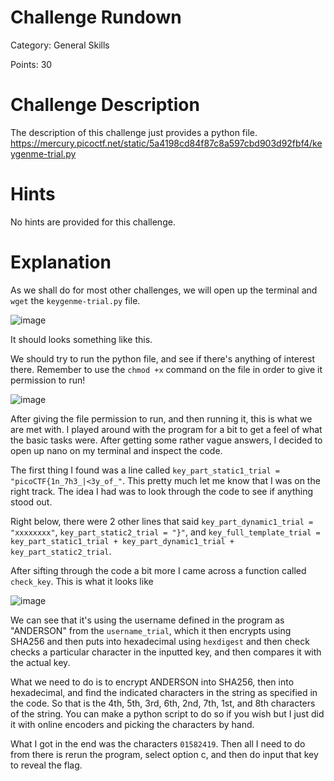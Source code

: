 # Challenge Rundown #
Category: General Skills

Points: 30

# Challenge Description #
The description of this challenge just provides a python file.
https://mercury.picoctf.net/static/5a4198cd84f87c8a597cbd903d92fbf4/keygenme-trial.py

# Hints #
No hints are provided for this challenge.

# Explanation #
As we shall do for most other challenges, we will open up the terminal and ```wget``` the ```keygenme-trial.py``` file. 

![image](https://user-images.githubusercontent.com/101998961/201784266-56b04c2c-145b-475e-8f1b-5e5e47658fa2.png)

It should looks something like this.

We should try to run the python file, and see if there's anything of interest there. Remember to use the ```chmod +x``` command on the file in order to give it permission to run!

![image](https://user-images.githubusercontent.com/101998961/201784535-0f6e49b4-c424-4de4-844e-19e48ab833be.png)

After giving the file permission to run, and then running it, this is what we are met with. I played around with the program for a bit to get a feel of what the basic tasks were. After getting some rather vague answers, I decided to open up nano on my terminal and inspect the code. 

The first thing I found was a line called ```key_part_static1_trial = "picoCTF{1n_7h3_|<3y_of_"```. This pretty much let me know that I was on the right track. The idea I had was to look through the code to see if anything stood out.

Right below, there were 2 other lines that said ```key_part_dynamic1_trial = "xxxxxxxx"```, ```key_part_static2_trial = "}"```, and ```key_full_template_trial = key_part_static1_trial + key_part_dynamic1_trial + key_part_static2_trial```. 

After sifting through the code a bit more I came across a function called ```check_key```. This is what it looks like 

![image](https://user-images.githubusercontent.com/101998961/201789326-3db8e270-c9e7-4c6b-a38e-a4516624292a.png)

We can see that it's using the username defined in the program as "ANDERSON" from the ```username_trial```, which it then encrypts using SHA256 and then puts into hexadecimal using ```hexdigest``` and then check checks a particular character in the inputted key, and then compares it with the actual key.

What we need to do is to encrypt ANDERSON into SHA256, then into hexadecimal, and find the indicated characters in the string as specified in the code. So that is the 4th, 5th, 3rd, 6th, 2nd, 7th, 1st, and 8th characters of the string. You can make a python script to do so if you wish but I just did it with online encoders and picking the characters by hand. 

What I got in the end was the characters ```01582419```. Then all I need to do from there is rerun the program, select option c, and then do input that key to reveal the flag. 

